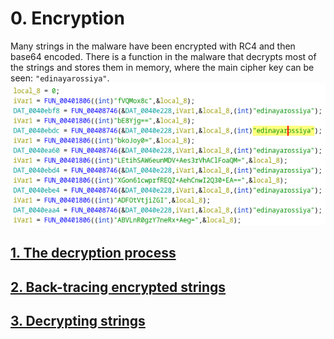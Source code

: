 # 0. Encryption
Many strings in the malware have been encrypted with RC4 and then base64 encoded.
There is a function in the malware that decrypts most of the strings and stores them in memory, where the main cipher key can be seen: `"edinayarossiya"`.
![](img/cipher-key.png)

## [1. The decryption process](1-decryption-process.md)

## [2. Back-tracing encrypted strings](2-back-tracing.md)

## [3. Decrypting strings](3-decrypting-strings.md)